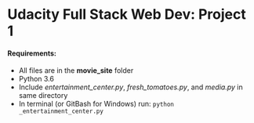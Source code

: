 # Udacity Full Stack Web Dev: Project 1

#### Requirements:

* All files are in the **movie_site** folder
* Python 3.6
* Include *entertainment_center.py*, _fresh_tomatoes.py_, and _media.py_ in same directory
* In terminal (or GitBash for Windows) run: `python _entertainment_center.py`
